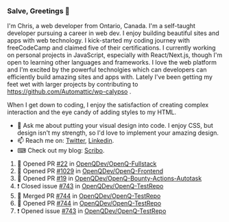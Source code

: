 ### Salve, Greetings 👋

I'm Chris, a web developer from Ontario, Canada. I'm a self-taught developer pursuing a career in web dev. I enjoy building beautiful sites and apps with web technology.
I kick-started my coding journey with freeCodeCamp and claimed five of their certifications.  I currently working on personal projects in JavaScript, especially with React/Next.js, though I'm open to learning other languages and frameworks. I love the web platform and I'm excited by the powerful technolgies which can developers can efficiently build amazing sites and apps with. Lately I've been getting my feet wet with larger projects by contributing to https://github.com/Automattic/wp-calypso .

When I get down to coding, I enjoy the satisfaction of creating complex interaction and the eye candy of adding styles to my HTML. 

- 💬 Ask me about putting your visual design into code. I enjoy CSS, but design isn't my strength, so I'd love to implement your amazing design.
- 📫 Reach me on: [Twitter](https://twitter.com/Christo28120856), [Linkedin](https://www.linkedin.com/in/christopher-stevers-07b9a5204/).
- ⌨ Check out my blog: [Scribo](https://christopherstevers.cf).
<!--
**Christopher-Stevers/Christopher-Stevers** is a ✨ _special_ ✨ repository because its `README.md` (this file) appears on your GitHub profile.

Here are some ideas to get you started:

- 🔭 I’m currently working on ...
- 🌱 I’m currently learning ...
- 👯 I’m looking to collaborate on ...
- 🤔 I’m looking for help with ...
- 😄 Pronouns: ...
- ⚡ Fun fact: ...
-->

<!--START_SECTION:activity-->
1. 💪 Opened PR [#22](https://github.com/OpenQDev/OpenQ-Fullstack/pull/22) in [OpenQDev/OpenQ-Fullstack](https://github.com/OpenQDev/OpenQ-Fullstack)
2. 💪 Opened PR [#1029](https://github.com/OpenQDev/OpenQ-Frontend/pull/1029) in [OpenQDev/OpenQ-Frontend](https://github.com/OpenQDev/OpenQ-Frontend)
3. 💪 Opened PR [#19](https://github.com/OpenQDev/OpenQ-Bounty-Actions-Autotask/pull/19) in [OpenQDev/OpenQ-Bounty-Actions-Autotask](https://github.com/OpenQDev/OpenQ-Bounty-Actions-Autotask)
4. ❗️ Closed issue [#743](https://github.com/OpenQDev/OpenQ-TestRepo/issues/743) in [OpenQDev/OpenQ-TestRepo](https://github.com/OpenQDev/OpenQ-TestRepo)
5. 🎉 Merged PR [#744](https://github.com/OpenQDev/OpenQ-TestRepo/pull/744) in [OpenQDev/OpenQ-TestRepo](https://github.com/OpenQDev/OpenQ-TestRepo)
6. 💪 Opened PR [#744](https://github.com/OpenQDev/OpenQ-TestRepo/pull/744) in [OpenQDev/OpenQ-TestRepo](https://github.com/OpenQDev/OpenQ-TestRepo)
7. ❗️ Opened issue [#743](https://github.com/OpenQDev/OpenQ-TestRepo/issues/743) in [OpenQDev/OpenQ-TestRepo](https://github.com/OpenQDev/OpenQ-TestRepo)
<!--END_SECTION:activity-->
